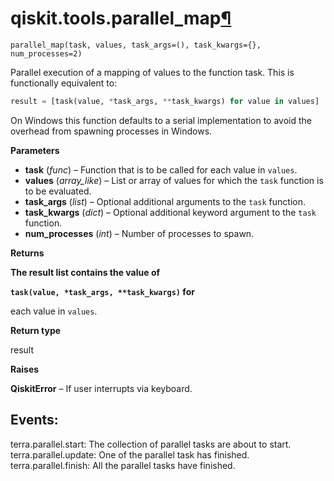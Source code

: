# qiskit.tools.parallel\_map[¶](#qiskit-tools-parallel-map "Permalink to this headline")

<span id="undefined" />

`parallel_map(task, values, task_args=(), task_kwargs={}, num_processes=2)`

Parallel execution of a mapping of values to the function task. This is functionally equivalent to:

```python
result = [task(value, *task_args, **task_kwargs) for value in values]
```

On Windows this function defaults to a serial implementation to avoid the overhead from spawning processes in Windows.

**Parameters**

*   **task** (*func*) – Function that is to be called for each value in `values`.
*   **values** (*array\_like*) – List or array of values for which the `task` function is to be evaluated.
*   **task\_args** (*list*) – Optional additional arguments to the `task` function.
*   **task\_kwargs** (*dict*) – Optional additional keyword argument to the `task` function.
*   **num\_processes** (*int*) – Number of processes to spawn.

**Returns**

**The result list contains the value of**

**`task(value, *task_args, **task_kwargs)` for**

each value in `values`.

**Return type**

result

**Raises**

**QiskitError** – If user interrupts via keyboard.

## Events:

terra.parallel.start: The collection of parallel tasks are about to start. terra.parallel.update: One of the parallel task has finished. terra.parallel.finish: All the parallel tasks have finished.
